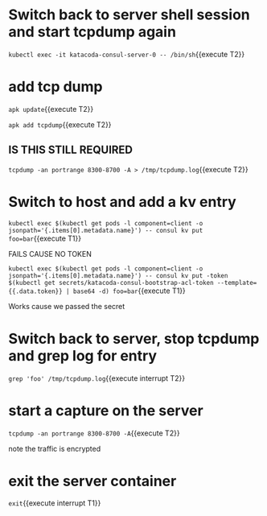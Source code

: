 # Switch back to server shell session and start tcpdump again

`kubectl exec -it katacoda-consul-server-0 -- /bin/sh`{{execute T2}}

# add tcp dump

`apk update`{{execute T2}}

`apk add tcpdump`{{execute T2}}


## IS THIS STILL REQUIRED

`tcpdump -an portrange 8300-8700 -A > /tmp/tcpdump.log`{{execute T2}}

# Switch to host and add a kv entry

`kubectl exec $(kubectl get pods -l component=client -o jsonpath='{.items[0].metadata.name}') -- consul kv put foo=bar`{{execute T1}}

FAILS CAUSE NO TOKEN

`kubectl exec $(kubectl get pods -l component=client -o jsonpath='{.items[0].metadata.name}') -- consul kv put -token $(kubectl get secrets/katacoda-consul-bootstrap-acl-token --template={{.data.token}} | base64 -d) foo=bar`{{execute T1}}

Works cause we passed the secret

# Switch back to server, stop tcpdump and grep log for entry

`grep 'foo' /tmp/tcpdump.log`{{execute interrupt T2}}


# start a capture on the server

`tcpdump -an portrange 8300-8700 -A`{{execute T2}}

note the traffic is encrypted

# exit the server container

`exit`{{execute interrupt T1}}